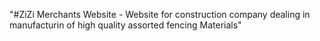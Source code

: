"#ZiZi Merchants Website - Website for construction company dealing in manufacturin of high quality assorted fencing Materials" 
